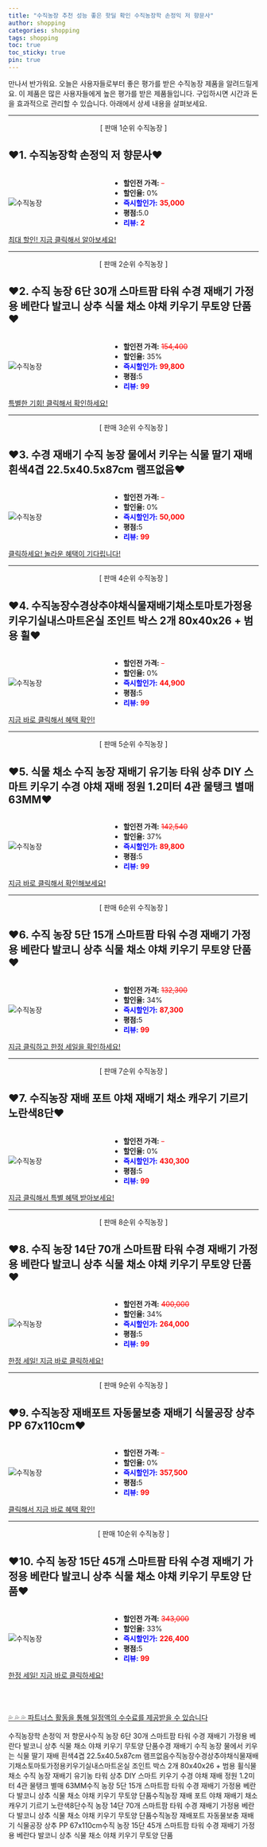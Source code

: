 ```yaml
---
title: "수직농장 추천 성능 좋은 핫딜 확인 수직농장학 손정익 저 향문사"
author: shopping
categories: shopping
tags: shopping
toc: true
toc_sticky: true
pin: true
---
```

만나서 반가워요. 오늘은 사용자들로부터 좋은 평가를 받은 수직농장 제품을 알려드릴게요. 이 제품은 많은 사용자들에게 높은 평가를 받은 제품들입니다. 구입하시면 시간과 돈을 효과적으로 관리할 수 있습니다. 아래에서 상세 내용을 살펴보세요.

---
<p class="toplist" style="margin: 0 auto; display: block; width: fit-content;">[ 판매 1순위 수직농장 ]</p>

<h2><strong>❤️1. 수직농장학 손정익 저 향문사❤️</strong></h2>

<div style="display: flex; align-items: center;">
    <div style="flex: 0.4;">
        <img src="https://thumbnail10.coupangcdn.com/thumbnails/remote/230x230ex/image/vendor_inventory/52ed/18d60c4efe51291f9bb50012734bf3f829091e4f9ca7f0e772e460b7e031.png" alt="수직농장" style="max-width: 100%;">
    </div>
    <div style="flex: 0.6; margin-left: 10px;">
        <ul>
            <li><strong>할인전 가격:</strong> <del style="color: red;">-</del></li>
            <li><strong>할인율:</strong> 0%</li>
            <li><span style='color:blue'><strong>즉시할인가:</strong></span> <span style='color:red'><strong>35,000</strong></span></li>
            <li><strong>평점:</strong>5.0</li>
            <li><span style='color:blue'><strong>리뷰:</strong></span> <span style='color:red'><strong>2</strong></span></li>
        </ul>
    </div>
</div>
<div class="center">
    <a href="https://selin100587001.github.io?lptag=AF9450613&subid=githubio&pageKey=6380893545&traceid=V0-153&itemId=13556211499&vendorItemId=80809774867" class="myButton">
        최대 할인! 지금 클릭해서 알아보세요!
    </a>
</div>


---
<p class="toplist" style="margin: 0 auto; display: block; width: fit-content;">[ 판매 2순위 수직농장 ]</p>

<h2><strong>❤️2. 수직 농장 6단 30개 스마트팜 타워 수경 재배기 가정용 베란다 발코니 상추 식물 채소 야채 키우기 무토양 단품❤️</strong></h2>

<div style="display: flex; align-items: center;">
    <div style="flex: 0.4;">
        <img src="https://thumbnail10.coupangcdn.com/thumbnails/remote/230x230ex/image/vendor_inventory/a20e/9ad90fc0ee8d65c5082a98d4adfccb93afdf331ff43cd055761e885c860a.png" alt="수직농장" style="max-width: 100%;">
    </div>
    <div style="flex: 0.6; margin-left: 10px;">
        <ul>
            <li><strong>할인전 가격:</strong> <del style="color: red;">154,400</del></li>
            <li><strong>할인율:</strong> 35%</li>
            <li><span style='color:blue'><strong>즉시할인가:</strong></span> <span style='color:red'><strong>99,800</strong></span></li>
            <li><strong>평점:</strong>5</li>
            <li><span style='color:blue'><strong>리뷰:</strong></span> <span style='color:red'><strong>99</strong></span></li>
        </ul>
    </div>
</div>
<div class="center">
    <a href="https://selin100587001.github.io?lptag=AF9450613&subid=githubio&pageKey=8187576380&traceid=V0-153&itemId=23417592287&vendorItemId=90444635119" class="myButton">
        특별한 기회! 클릭해서 확인하세요!
    </a>
</div>


---
<p class="toplist" style="margin: 0 auto; display: block; width: fit-content;">[ 판매 3순위 수직농장 ]</p>

<h2><strong>❤️3. 수경 재배기 수직 농장 물에서 키우는 식물 딸기 재배 흰색4겹  22.5x40.5x87cm 램프없음❤️</strong></h2>

<div style="display: flex; align-items: center;">
    <div style="flex: 0.4;">
        <img src="https://thumbnail6.coupangcdn.com/thumbnails/remote/230x230ex/image/vendor_inventory/aebb/abdd6477e73318b259c73970b7e6a55cfb9e643d34f8549de7ee770ce045.jpg" alt="수직농장" style="max-width: 100%;">
    </div>
    <div style="flex: 0.6; margin-left: 10px;">
        <ul>
            <li><strong>할인전 가격:</strong> <del style="color: red;">-</del></li>
            <li><strong>할인율:</strong> 0%</li>
            <li><span style='color:blue'><strong>즉시할인가:</strong></span> <span style='color:red'><strong>50,000</strong></span></li>
            <li><strong>평점:</strong>5</li>
            <li><span style='color:blue'><strong>리뷰:</strong></span> <span style='color:red'><strong>99</strong></span></li>
        </ul>
    </div>
</div>
<div class="center">
    <a href="https://selin100587001.github.io?lptag=AF9450613&subid=githubio&pageKey=7818938638&traceid=V0-153&itemId=21230913001&vendorItemId=88511387508" class="myButton">
        클릭하세요! 놀라운 혜택이 기다립니다!
    </a>
</div>


---
<p class="toplist" style="margin: 0 auto; display: block; width: fit-content;">[ 판매 4순위 수직농장 ]</p>

<h2><strong>❤️4. 수직농장수경상추야채식물재배기채소토마토가정용키우기실내스마트온실 조인트 박스 2개 80x40x26 + 범용 휠❤️</strong></h2>

<div style="display: flex; align-items: center;">
    <div style="flex: 0.4;">
        <img src="https://thumbnail7.coupangcdn.com/thumbnails/remote/230x230ex/image/vendor_inventory/eb1d/ef945bc61ccac637938443bd66a8c4f129410d9dfd98b6642f50151c36fe.jpg" alt="수직농장" style="max-width: 100%;">
    </div>
    <div style="flex: 0.6; margin-left: 10px;">
        <ul>
            <li><strong>할인전 가격:</strong> <del style="color: red;">-</del></li>
            <li><strong>할인율:</strong> 0%</li>
            <li><span style='color:blue'><strong>즉시할인가:</strong></span> <span style='color:red'><strong>44,900</strong></span></li>
            <li><strong>평점:</strong>5</li>
            <li><span style='color:blue'><strong>리뷰:</strong></span> <span style='color:red'><strong>99</strong></span></li>
        </ul>
    </div>
</div>
<div class="center">
    <a href="https://selin100587001.github.io?lptag=AF9450613&subid=githubio&pageKey=7975637391&traceid=V0-153&itemId=22107414603&vendorItemId=89154349999" class="myButton">
        지금 바로 클릭해서 혜택 확인!
    </a>
</div>


---
<p class="toplist" style="margin: 0 auto; display: block; width: fit-content;">[ 판매 5순위 수직농장 ]</p>

<h2><strong>❤️5. 식물 채소 수직 농장 재배기 유기농 타워 상추 DIY 스마트 키우기 수경 야채 재배 정원 1.2미터 4관 물탱크 별매 63MM❤️</strong></h2>

<div style="display: flex; align-items: center;">
    <div style="flex: 0.4;">
        <img src="https://thumbnail10.coupangcdn.com/thumbnails/remote/230x230ex/image/vendor_inventory/3534/921993a3cf2ccc3a91e144e9b6fadf5063d1064c4f490f01fbef44dc335c.png" alt="수직농장" style="max-width: 100%;">
    </div>
    <div style="flex: 0.6; margin-left: 10px;">
        <ul>
            <li><strong>할인전 가격:</strong> <del style="color: red;">142,540</del></li>
            <li><strong>할인율:</strong> 37%</li>
            <li><span style='color:blue'><strong>즉시할인가:</strong></span> <span style='color:red'><strong>89,800</strong></span></li>
            <li><strong>평점:</strong>5</li>
            <li><span style='color:blue'><strong>리뷰:</strong></span> <span style='color:red'><strong>99</strong></span></li>
        </ul>
    </div>
</div>
<div class="center">
    <a href="https://selin100587001.github.io?lptag=AF9450613&subid=githubio&pageKey=7903251698&traceid=V0-153&itemId=21665854744&vendorItemId=88716446618" class="myButton">
        지금 바로 클릭해서 확인해보세요!
    </a>
</div>


---
<p class="toplist" style="margin: 0 auto; display: block; width: fit-content;">[ 판매 6순위 수직농장 ]</p>

<h2><strong>❤️6. 수직 농장 5단 15개 스마트팜 타워 수경 재배기 가정용 베란다 발코니 상추 식물 채소 야채 키우기 무토양 단품❤️</strong></h2>

<div style="display: flex; align-items: center;">
    <div style="flex: 0.4;">
        <img src="https://thumbnail10.coupangcdn.com/thumbnails/remote/230x230ex/image/vendor_inventory/a20e/9ad90fc0ee8d65c5082a98d4adfccb93afdf331ff43cd055761e885c860a.png" alt="수직농장" style="max-width: 100%;">
    </div>
    <div style="flex: 0.6; margin-left: 10px;">
        <ul>
            <li><strong>할인전 가격:</strong> <del style="color: red;">132,300</del></li>
            <li><strong>할인율:</strong> 34%</li>
            <li><span style='color:blue'><strong>즉시할인가:</strong></span> <span style='color:red'><strong>87,300</strong></span></li>
            <li><strong>평점:</strong>5</li>
            <li><span style='color:blue'><strong>리뷰:</strong></span> <span style='color:red'><strong>99</strong></span></li>
        </ul>
    </div>
</div>
<div class="center">
    <a href="https://selin100587001.github.io?lptag=AF9450613&subid=githubio&pageKey=8187576303&traceid=V0-153&itemId=23417591647&vendorItemId=90444634077" class="myButton">
        지금 클릭하고 한정 세일을 확인하세요!
    </a>
</div>


---
<p class="toplist" style="margin: 0 auto; display: block; width: fit-content;">[ 판매 7순위 수직농장 ]</p>

<h2><strong>❤️7. 수직농장 재배 포트 야채 재배기 채소 캐우기 기르기 노란색8단❤️</strong></h2>

<div style="display: flex; align-items: center;">
    <div style="flex: 0.4;">
        <img src="https://thumbnail8.coupangcdn.com/thumbnails/remote/230x230ex/image/vendor_inventory/4b0d/13e73afe8dac91a053f23c9b45e462c5dd25ba59fd535fb108200f5a9565.jpg" alt="수직농장" style="max-width: 100%;">
    </div>
    <div style="flex: 0.6; margin-left: 10px;">
        <ul>
            <li><strong>할인전 가격:</strong> <del style="color: red;">-</del></li>
            <li><strong>할인율:</strong> 0%</li>
            <li><span style='color:blue'><strong>즉시할인가:</strong></span> <span style='color:red'><strong>430,300</strong></span></li>
            <li><strong>평점:</strong>5</li>
            <li><span style='color:blue'><strong>리뷰:</strong></span> <span style='color:red'><strong>99</strong></span></li>
        </ul>
    </div>
</div>
<div class="center">
    <a href="https://selin100587001.github.io?lptag=AF9450613&subid=githubio&pageKey=7929024670&traceid=V0-153&itemId=21804432539&vendorItemId=88852979822" class="myButton">
        지금 클릭해서 특별 혜택 받아보세요!
    </a>
</div>


---
<p class="toplist" style="margin: 0 auto; display: block; width: fit-content;">[ 판매 8순위 수직농장 ]</p>

<h2><strong>❤️8. 수직 농장 14단 70개 스마트팜 타워 수경 재배기 가정용 베란다 발코니 상추 식물 채소 야채 키우기 무토양 단품❤️</strong></h2>

<div style="display: flex; align-items: center;">
    <div style="flex: 0.4;">
        <img src="https://thumbnail6.coupangcdn.com/thumbnails/remote/230x230ex/image/vendor_inventory/9bbc/7912b797999a0222b08486d722372b90124835c5e5b23b2511cac448b1ae.png" alt="수직농장" style="max-width: 100%;">
    </div>
    <div style="flex: 0.6; margin-left: 10px;">
        <ul>
            <li><strong>할인전 가격:</strong> <del style="color: red;">400,000</del></li>
            <li><strong>할인율:</strong> 34%</li>
            <li><span style='color:blue'><strong>즉시할인가:</strong></span> <span style='color:red'><strong>264,000</strong></span></li>
            <li><strong>평점:</strong>5</li>
            <li><span style='color:blue'><strong>리뷰:</strong></span> <span style='color:red'><strong>99</strong></span></li>
        </ul>
    </div>
</div>
<div class="center">
    <a href="https://selin100587001.github.io?lptag=AF9450613&subid=githubio&pageKey=8187576839&traceid=V0-153&itemId=23417595523&vendorItemId=90444638654" class="myButton">
        한정 세일! 지금 바로 클릭하세요!
    </a>
</div>


---
<p class="toplist" style="margin: 0 auto; display: block; width: fit-content;">[ 판매 9순위 수직농장 ]</p>

<h2><strong>❤️9. 수직농장 재배포트 자동물보충 재배기 식물공장 상추 PP 67x110cm❤️</strong></h2>

<div style="display: flex; align-items: center;">
    <div style="flex: 0.4;">
        <img src="https://thumbnail7.coupangcdn.com/thumbnails/remote/230x230ex/image/vendor_inventory/5896/5a5019095a8033d0127d0472c79a17014cd055586987ed5d7b406174af8a.png" alt="수직농장" style="max-width: 100%;">
    </div>
    <div style="flex: 0.6; margin-left: 10px;">
        <ul>
            <li><strong>할인전 가격:</strong> <del style="color: red;">-</del></li>
            <li><strong>할인율:</strong> 0%</li>
            <li><span style='color:blue'><strong>즉시할인가:</strong></span> <span style='color:red'><strong>357,500</strong></span></li>
            <li><strong>평점:</strong>5</li>
            <li><span style='color:blue'><strong>리뷰:</strong></span> <span style='color:red'><strong>99</strong></span></li>
        </ul>
    </div>
</div>
<div class="center">
    <a href="https://selin100587001.github.io?lptag=AF9450613&subid=githubio&pageKey=7986991114&traceid=V0-153&itemId=22187970807&vendorItemId=89234215218" class="myButton">
        클릭해서 지금 바로 혜택 확인!
    </a>
</div>


---
<p class="toplist" style="margin: 0 auto; display: block; width: fit-content;">[ 판매 10순위 수직농장 ]</p>

<h2><strong>❤️10. 수직 농장 15단 45개 스마트팜 타워 수경 재배기 가정용 베란다 발코니 상추 식물 채소 야채 키우기 무토양 단품❤️</strong></h2>

<div style="display: flex; align-items: center;">
    <div style="flex: 0.4;">
        <img src="https://thumbnail6.coupangcdn.com/thumbnails/remote/230x230ex/image/vendor_inventory/9bbc/7912b797999a0222b08486d722372b90124835c5e5b23b2511cac448b1ae.png" alt="수직농장" style="max-width: 100%;">
    </div>
    <div style="flex: 0.6; margin-left: 10px;">
        <ul>
            <li><strong>할인전 가격:</strong> <del style="color: red;">343,000</del></li>
            <li><strong>할인율:</strong> 33%</li>
            <li><span style='color:blue'><strong>즉시할인가:</strong></span> <span style='color:red'><strong>226,400</strong></span></li>
            <li><strong>평점:</strong>5</li>
            <li><span style='color:blue'><strong>리뷰:</strong></span> <span style='color:red'><strong>99</strong></span></li>
        </ul>
    </div>
</div>
<div class="center">
    <a href="https://selin100587001.github.io?lptag=AF9450613&subid=githubio&pageKey=8187576715&traceid=V0-153&itemId=23417594797&vendorItemId=90444637507" class="myButton">
        한정 세일! 지금 바로 클릭하세요!
    </a>
</div>

<br><br><br>[💦 💦 💦 파트너스 활동을 통해 일정액의 수수료를 제공받을 수 있습니다](https://link.coupang.com/a/bcpT2c)<br><br>수직농장학 손정익 저 향문사수직 농장 6단 30개 스마트팜 타워 수경 재배기 가정용 베란다 발코니 상추 식물 채소 야채 키우기 무토양 단품수경 재배기 수직 농장 물에서 키우는 식물 딸기 재배 흰색4겹  22.5x40.5x87cm 램프없음수직농장수경상추야채식물재배기채소토마토가정용키우기실내스마트온실 조인트 박스 2개 80x40x26 + 범용 휠식물 채소 수직 농장 재배기 유기농 타워 상추 DIY 스마트 키우기 수경 야채 재배 정원 1.2미터 4관 물탱크 별매 63MM수직 농장 5단 15개 스마트팜 타워 수경 재배기 가정용 베란다 발코니 상추 식물 채소 야채 키우기 무토양 단품수직농장 재배 포트 야채 재배기 채소 캐우기 기르기 노란색8단수직 농장 14단 70개 스마트팜 타워 수경 재배기 가정용 베란다 발코니 상추 식물 채소 야채 키우기 무토양 단품수직농장 재배포트 자동물보충 재배기 식물공장 상추 PP 67x110cm수직 농장 15단 45개 스마트팜 타워 수경 재배기 가정용 베란다 발코니 상추 식물 채소 야채 키우기 무토양 단품